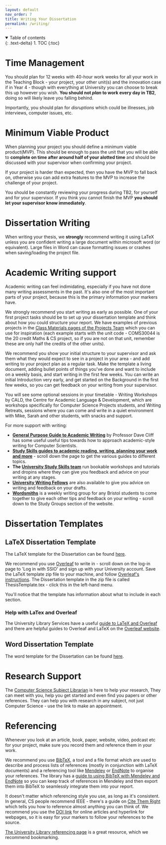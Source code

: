 ```yaml
---
layout: default
nav_order: 7
title: Writing Your Dissertation
permalink: /writing/
---
```


<details open markdown="block">
<summary>
Table of contents
</summary>
{: .text-delta}
1. TOC
{:toc}
</details>


# Time Management

You should plan for 12 weeks with 40-hour work weeks for all your work in the Teaching Block - your project, your other unit(s) and the innovation case if in Year 4 - though with everything at University you can choose to break this up however you wish.
**You should not *plan* to work every day in TB2**, doing so will likely leave you falling behind.

Importantly, you should plan for *disruptions* which could be illnesses, job interviews, computer issues, etc.

# Minimum Viable Product

When planning your project you should define a minimum viable product(MVP). This should be enough to pass the unit that you will be able to **complete on time after around half of your alotted time** and should be discussed with your supervisor when confirming your project.

If your project is harder than expected, then you have the MVP to fall back on, otherwise you can add extra features to the MVP to increase the challenge of your project.

You should be constantly reviewing your progress during TB2, for yourself and for your supervisor. If you think you cannot finish the MVP **you should let your supervisor know immediately**.


# Dissertation Writing

When writing your thesis, we **strongly** recommend writing it using LaTeX
unless you are confident writing a large document within microsoft word (or
equivalent). Large files in Word can cause formatting issues or crashes when
saving/loading the project file.

# Academic Writing support

Academic writing can feel indimidating, especially if you have not done many writing assessments in the past. It's also one of the most important parts of your project, because this is the primary information your markers have.  

We strongly recommend you start writing as early as possible.  One of your first project tasks should be to set up your dissertation template and think about how you could structure your report.  We have examples of previous projects in the [Class Materials pages of the Projects Team](https://uob.sharepoint.com/:f:/r/teams/grp-2024-5IndividualProjects2/Shared%20Documents/General?csf=1&web=1&e=iPuTMH) which you can use for inspiration (each example starts with the unit code - COMS30044 is the 20 credit Maths & CS project, so if you are not on that unit, remember these are only half the credits of the other units).

We recommend you show your initial structure to your supervisor and ask them what they would expect to see in a project in your area - and add writing to your project plan as a regular task.  Make the template a living document, adding bullet points of things you've done and want to include on a weekly basis, and start writing in the first few weeks.  You can write an initial Introduction very early, and get started on the Background in the first few weeks, so you can get feedback on your writing from your supervisor.

You will see some optional sessions in your timetable - Writing Workshops by CALD, the Centre for Academic Language & Development, which are workshops specifically for Computer Science Projects students, and Writing Retreats, sessions where you can come and write in a quiet environment with Mike, Sarah and other students, with snacks and support.  

For more support with writing:

* **[General Purpose Guide to Academic Writing](https://uob.sharepoint.com/:b:/r/teams/grp-2024-5IndividualProjects2/Class%20Materials/TipsOnWriting.pdf?csf=1&web=1&e=rr5B30)** by Professor Dave Cliff has some useful useful tips towards how to approach
academic-style writing for Computer Scientists.
* **[Study Skills guides to academic reading, writing, planning your work and more]([https://www.bristol.ac.uk/students/your-studies/study-support/study-skills](https://www.bristol.ac.uk/students/your-studies/study-support/study-skills/))** - scroll down the page to get the various guides to different topics.  
* **The [University Study Skills team](https://www.bristol.ac.uk/students/your-studies/study-support/study-skills/)** run bookable workshops and tutorials and dropins where they can give you feedback and advice on your writing at any stages. 
* **[University Writing Fellows](https://www.bristol.ac.uk/bristol-futures/royal-literary-fellows/)** are also available to give you advice on writing and feedback on your drafts.
* **[Wordsmiths](https://www.bristol.ac.uk/students/your-studies/study-support/study-skills/#groups)** is a weekly writing group for any Bristol students to come together to give each other tips and feedback on your writing - scroll down to the Study Groups section of the website.


# Dissertation Templates

## LaTeX Dissertation Template

The LaTeX template for the Dissertation can be found [here](https://uob.sharepoint.com/:u:/r/teams/grp-2024-5IndividualProjects2/Class%20Materials/ThesisTemplate%20-%20LaTeX.zip?csf=1&web=1&e=klVsKZ).  

We recommend you use [Overleaf](https://www.overleaf.com/) to write in - scroll down on the log-in page to 
'Log in with SSIO' and sign up with your University account.  Save the LaTeX template zip file to your machine, and follow [Overleaf's instructions](https://www.overleaf.com/learn/how-to/Uploading_a_project).  The Dissertation template in the zip file is called ThesisTemplate.tex - click this in the left-hand menu.  

You'll notice that the template has information about what to include in each section.

### Help with LaTex and Overleaf

The University Library Services have a useful [guide to LaTeX and Overleaf](https://bristol.libguides.com/computer-science/latex) and there are helpful guides to Overleaf and LaTeX on the [Overleaf website](https://www.overleaf.com/learn). 

## Word Dissertation Template

The word template for the Dissertation can be found [here](https://uob.sharepoint.com/:w:/r/teams/grp-2024-5IndividualProjects2/Class%20Materials/ThesisTemplate%20-%20Word.docx?d=w332200b510a34a0889161d287e1b917e&csf=1&web=1&e=VgkZIB).

# Research Support

The [Computer Science Subject Librarian](https://bristol.libguides.com/computer-science) is here to help your research,  They can meet with you, help you get started and even find you papers or other references.  They can help you with research in any subject, not just Computer Science - use the link to make an appointment.  

# Referencing

Whenever you look at an article, book, paper, website, video, podcast etc for your project, make sure you record them and reference them in your work. 

We recommend you use [BibTeX](https://www.bibtex.org/), a tool and a file format which are used to describe and process lists of references (mostly in conjunction with LaTeX documents) and a referencing tool like [Mendeley](https://www.bristol.ac.uk/library/subject-support/libraryskills/referencing/mendeley/) or [EndNote](https://www.bristol.ac.uk/library/subject-support/libraryskills/referencing/endnote/) to organise your references.  The library has a [guide to using BibTeX with Mendeley and EndNote](https://bristol.libguides.com/ld.php?content_id=33098841) so you can keep track of references in Mendeley and then export them into BibTeX to seamlessly integrate them into your report. 

It doesn't matter which referencing style you use, as long as it's consistent.  In general, CS people recommend IEEE - there's a guide on [Cite Them Right](https://www-citethemrightonline-com.bris.idm.oclc.org/category-list?docid=CTRIEEE) which tells you how to reference almost anything you can think of. We recommend you use the [DOI link](https://www.doi.org/the-identifier/what-is-a-doi/) for online articles and hyperlink for webpages, so it is easy for your markers to follow your references to the source.  

[The University Library referencing page]( https://www.bristol.ac.uk/library/subject-support/referencing/) is a great resource, which we recommend bookmarking.




